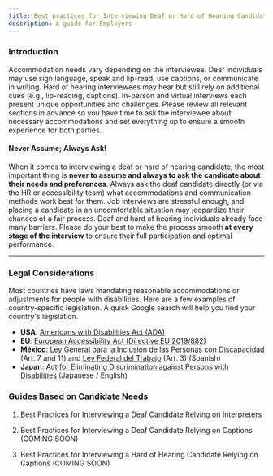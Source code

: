 ```yaml
---
title: Best practices for Interviewing Deaf or Hard of Hearing Candidates
description: A guide for Employers
---
```


### Introduction
Accommodation needs vary depending on the interviewee. Deaf individuals may use sign language, speak and lip-read, use captions, or communicate in writing. Hard of hearing interviewees may hear but still rely on additional cues (e.g., lip-reading, captions). In-person and virtual interviews each present unique opportunities and challenges. Please review all relevant sections in advance so you have time to ask the interviewee about necessary accommodations and set everything up to ensure a smooth experience for both parties.

#### Never Assume; Always Ask!

When it comes to interviewing a deaf or hard of hearing candidate, the most important thing is **never to assume and always to ask the candidate about their needs and preferences**. Always ask the deaf candidate directly (or via the HR or accessibility team) what accommodations and communication methods work best for them.
Job interviews are stressful enough, and placing a candidate in an uncomfortable situation may jeopardize their chances of a fair process. Deaf and hard of hearing individuals already face many barriers. Please do your best to make the process smooth **at every stage of the interview** to ensure their full participation and optimal performance.

---
### Legal Considerations

Most countries have laws mandating reasonable accommodations or adjustments for people with disabilities. Here are a few examples of country-specific legislation. A quick Google search will help you find your country's legislation.

- **USA**: [Americans with Disabilities Act (ADA)](https://www.ada.gov/) <br />
- **EU**: [European Accessibility Act (Directive EU 2019/882)](https://eur-lex.europa.eu/eli/dir/2019/882/oj/eng) <br />
- **México**: [Ley General para la Inclusión de las Personas con Discapacidad](https://www.diputados.gob.mx/LeyesBiblio/pdf/LGIPD.pdf) (Art. 7 and 11) and [Ley Federal del Trabajo](https://www.gob.mx/cms/uploads/attachment/file/156203/1044_Ley_Federal_del_Trabajo.pdf) (Art. 3) (Spanish)<br />
- **Japan**: [Act for Eliminating Discrimination against Persons with Disabilities](https://www.japaneselawtranslation.go.jp/en/laws/view/3052) (Japanese / English) <br />

### Guides Based on Candidate Needs

1. [Best Practices for Interviewing a Deaf Candidate Relying on Interpreters](interviewer-and-hiring-manager-guide.md) <br />
2. Best Practices for Interviewing a Deaf Candidate Relying on Captions (COMING SOON)<br />

3. Best Practices for Interviewing a Hard of Hearing Candidate Relying on Captions (COMING SOON)